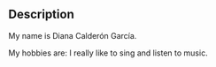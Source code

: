 ## Description

My name is Diana Calderón García. 

My hobbies are:
I really like to sing and listen to music.